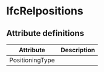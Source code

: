 IfcRelpositions
===============
Attribute definitions
---------------------
| Attribute       | Description   |
|-----------------|---------------|
| PositioningType |               |

